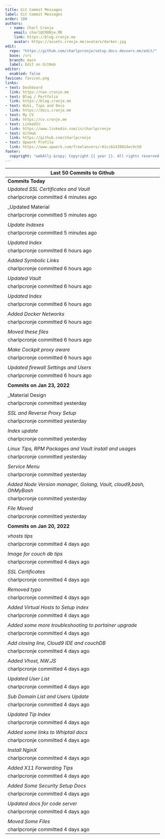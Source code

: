 ```yaml
---
title: Git Commit Messages
label: Git Commit Messages
order: 100
authors:
  - name: Charl Cronje
    email: charl@CRONje.ME
    link: https://blog.cronje.me
    avatar: https://assets.cronje.me/avatars/darker.jpg
edit:
  repo: "https://github.com/charlpcronje/setup.docs.devserv.me/edit/"
  base: /src
  branch: main
  label: Edit on GitHub
editor:
  enabled: false
favicon: favicon.png
links:
- text: Dashboard
  link: https://nav.cronje.me
- text: Blog / Portfolio
  link: https://blog.cronje.me
- text: Wiki, Tips and Docs 
  link: https://docs.cronje.me
- text: My CV
  link: https://cv.cronje.me
- text: LinkedIn
  link: https://www.linkedin.com/in/charlpcronje
- text: GitHub
  link: https://github.com/charlpcronje
- text: Upwork Profile
  link: https://www.upwork.com/freelancers/~01ccb1439024ec9c50
footer:
  copyright: "webAlly &copy; Copyright {{ year }}. All rights reserved."
---
```

<script type="text/javascript">(function(w,s){var e=document.createElement("script");e.type="text/javascript";e.async=true;e.src="https://cdn.pagesense.io/js/webally/f2527eebee974243853bcd47b32631f4.js";var x=document.getElementsByTagName("script")[0];x.parentNode.insertBefore(e,x);})(window,"script");</script>


|Last 50 Commits to Github                                            |
|---------------------------------------------------------------------|
|**Commits Today**                                                    |
|_Updated SSL Certificates and Vault_                                 |
|charlpcronje committed 4 minutes ago                                 |
|                                                                     |
|_Updated Material 
|charlpcronje committed 5 minutes ago                                 |
|                                                                     |
|_Update Indexes_                                                     |
|charlpcronje committed 5 minutes ago                                 |
|                                                                     |
|_Updated Index_                                                      |
|charlpcronje committed 6 hours ago                                   |
|                                                                     |
|_Added Symbolic Links_                                               |
|charlpcronje committed 6 hours ago                                   |
|                                                                     |
|_Updated Vault_                                                      |
|charlpcronje committed 6 hours ago                                   |
|                                                                     |
|_Updated Index_                                                      |
|charlpcronje committed 6 hours ago                                   |
|                                                                     |
|_Added Docker Networks_                                              |
|charlpcronje committed 6 hours ago                                   |
|                                                                     |
|_Moved these files_                                                  |
|charlpcronje committed 6 hours ago                                   |
|                                                                     |
|_Make Cockpit proxy aware_                                           |
|charlpcronje committed 6 hours ago                                   |
|                                                                     |
|_Updated firewall Settings and Users_                                |
|charlpcronje committed 6 hours ago                                   |
|                                                                     |
|**Commits on Jan 23, 2022**                                          |
|                                                                     |
|_Material Design 
|charlpcronje committed yesterday                                     |
|                                                                     |
|_SSL and Reverse Proxy Setup_                                        |
|charlpcronje committed yesterday                                     |
|                                                                     |
|_Index update_                                                       |
|charlpcronje committed yesterday                                     |
|                                                                     |
|_Linux Tips, RPM Packages and Vault install and usages_              |
|charlpcronje committed yesterday                                     |
|                                                                     |
|_Service Menu_                                                       |
|charlpcronje committed yesterday                                     |
|                                                                     |
|_Added Node Version manager, Golang, Vault, cloud9,bash, OhMyBash_   |
|charlpcronje committed yesterday                                     |
|                                                                     |
|_File Moved_                                                         |
|charlpcronje committed yesterday                                     |
|                                                                     |
|**Commits on Jan 20, 2022**                                          |
|                                                                     |
|_vhosts tips_                                                        |
|charlpcronje committed 4 days ago                                    |
|                                                                     |
|_Image for couch db tips_                                            |
|charlpcronje committed 4 days ago                                    |
|                                                                     |
|_SSL Certificates_                                                   |
|charlpcronje committed 4 days ago                                    |
|                                                                     |
|_Removed typo_                                                       |
|charlpcronje committed 4 days ago                                    |
|                                                                     |
|_Added Virtual Hosts to Setup index_                                 |
|charlpcronje committed 4 days ago                                    |
|                                                                     |
|_Added some more troubleshooting to portainer upgrade_               |
|charlpcronje committed 4 days ago                                    |
|                                                                     |
|_Add closing line, Cloud9 IDE and couchDB_                           |
|charlpcronje committed 4 days ago                                    |
|                                                                     |
|_Added Vhost, NW.JS_                                                 |
|charlpcronje committed 4 days ago                                    |
|                                                                     |
|_Updated User List_                                                  |
|charlpcronje committed 4 days ago                                    |
|                                                                     |
|_Sub Domain List and Users Update_                                   |
|charlpcronje committed 4 days ago                                    |
|                                                                     |
|_Updated Tip Index_                                                  |
|charlpcronje committed 4 days ago                                    |
|                                                                     |
|_Added some links to Whiptail docs_                                  |
|charlpcronje committed 4 days ago                                    |
|                                                                     |
|_Install NginX_                                                      |
|charlpcronje committed 4 days ago                                    |
|                                                                     |
|_Added X11 Forwarding Tips_                                          |
|charlpcronje committed 4 days ago                                    |
|                                                                     |
|_Added Some Security Setup Docs_                                     |
|charlpcronje committed 4 days ago                                    |
|                                                                     |
|_Updated docs for code server_                                       |
|charlpcronje committed 4 days ago                                    |
|                                                                     |
|_Moved Some Files_                                                   |
|charlpcronje committed 4 days ago                                    |
